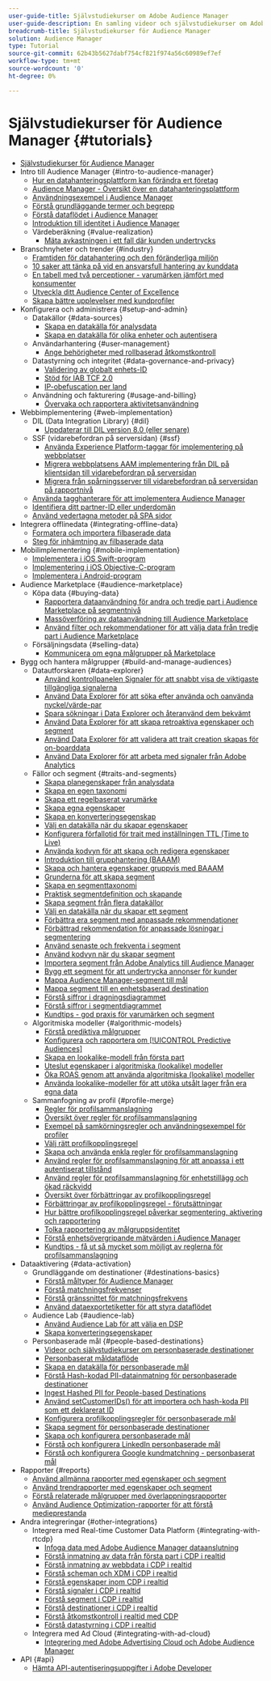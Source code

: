 ```yaml
---
user-guide-title: Självstudiekurser om Adobe Audience Manager
user-guide-description: En samling videor och självstudiekurser om Adobe Analytics.
breadcrumb-title: Självstudiekurser för Audience Manager
solution: Audience Manager
type: Tutorial
source-git-commit: 62b43b5627dabf754cf821f974a56c60989ef7ef
workflow-type: tm+mt
source-wordcount: '0'
ht-degree: 0%

---
```



# Självstudiekurser för Audience Manager {#tutorials}

+ [Självstudiekurser för Audience Manager](overview.md)
+ Intro till Audience Manager {#intro-to-audience-manager}
   + [Hur en datahanteringsplattform kan förändra ert företag](intro-to-audience-manager/how-a-dmp-can-change-your-business.md)
   + [Audience Manager - Översikt över en datahanteringsplattform](intro-to-audience-manager/audience-manager-overview-of-a-dmp.md)
   + [Användningsexempel i Audience Manager](intro-to-audience-manager/audience-manager-use-cases.md)
   + [Förstå grundläggande termer och begrepp](intro-to-audience-manager/understanding-basic-terms-and-concepts-in-audience-manager.md)
   + [Förstå dataflödet i Audience Manager](intro-to-audience-manager/understanding-the-data-flow-in-audience-manager.md)
   + [Introduktion till identitet i Audience Manager](intro-to-audience-manager/introduction-to-identity-in-audience-manager.md)
   + Värdeberäkning {#value-realization}
      + [Mäta avkastningen i ett fall där kunden undertrycks](intro-to-audience-manager/value-realization/measuring-roi-in-a-customer-suppression-use-case.md)
+ Branschnyheter och trender {#industry}
   + [Framtiden för datahantering och den föränderliga miljön](https://experienceleague.adobe.com/docs/platform-learn/tutorials/industry/the-future-of-data-management-and-the-changing-environment.html)
   + [10 saker att tänka på vid en ansvarsfull hantering av kunddata](https://experienceleague.adobe.com/docs/platform-learn/tutorials/privacy/ten-considerations-for-responsible-customer-data-management.html)
   + [En tabell med två perceptioner - varumärken jämfört med konsumenter](https://experienceleague.adobe.com/docs/platform-learn/tutorials/industry/brands-vs-consumers.html)
   + [Utveckla ditt Audience Center of Excellence](https://experienceleague.adobe.com/docs/platform-learn/tutorials/industry/evolving-your-audience-center-of-excellence.html)
   + [Skapa bättre upplevelser med kundprofiler](https://experienceleague.adobe.com/docs/platform-learn/tutorials/industry/building-better-experiences-with-customer-profiles.html)
+ Konfigurera och administrera {#setup-and-admin}
   + Datakällor {#data-sources}
      + [Skapa en datakälla för analysdata](setup-and-admin/data-sources/create-a-data-source-for-analytics-data.md)
      + [Skapa en datakälla för olika enheter och autentisera](setup-and-admin/data-sources/creating-a-cross-device-data-source-and-authenticating.md)
   + Användarhantering {#user-management}
      + [Ange behörigheter med rollbaserad åtkomstkontroll](setup-and-admin/user-management/setting-permissions-with-role-based-access-control.md)
   + Datastyrning och integritet {#data-governance-and-privacy}
      + [Validering av globalt enhets-ID](setup-and-admin/data-governance-and-privacy/global-device-id-validation.md)
      + [Stöd för IAB TCF 2.0](setup-and-admin/data-governance-and-privacy/iab-tcf-support.md)
      + [IP-obefuscation per land](setup-and-admin/data-governance-and-privacy/ip-obfuscation-by-country.md)
   + Användning och fakturering {#usage-and-billing}
      + [Övervaka och rapportera aktivitetsanvändning](setup-and-admin/usage-and-billing/monitoring-and-reporting-on-activity-usage.md)
+ Webbimplementering {#web-implementation}
   + DIL (Data Integration Library) {#dil}
      + [Uppdaterar till DIL version 8.0 (eller senare)](web-implementation/dil/updating-to-dil-version-8-0-or-greater.md)
   + SSF (vidarebefordran på serversidan) {#ssf}
      + [Använda Experience Platform-taggar för implementering på webbplatser](https://experienceleague.adobe.com/docs/launch-learn/implementing-in-websites-with-launch/index.html?lang=en)
      + [Migrera webbplatsens AAM implementering från DIL på klientsidan till vidarebefordran på serversidan](web-implementation/ssf/migrating-your-site-implementation-from-client-side-dil-to-server-side-forwarding.md)
      + [Migrera från spårningsserver till vidarebefordran på serversidan på rapportnivå](web-implementation/ssf/migrating-from-tracking-server-to-report-suite-level-server-side-forwarding.md)
   + [Använda tagghanterare för att implementera Audience Manager](web-implementation/using-tag-managers-to-implement-audience-manager.md)
   + [Identifiera ditt partner-ID eller underdomän](web-implementation/how-to-identify-your-partner-id-or-subdomain.md)
   + [Använd vedertagna metoder på SPA sidor](web-implementation/using-best-practices-on-spa-pages-when-sending-data-to-aam.md)
+ Integrera offlinedata {#integrating-offline-data}
   + [Formatera och importera filbaserade data](integrating-offline-data/formatting-and-ingesting-file-based-data.md)
   + [Steg för inhämtning av filbaserade data](integrating-offline-data/steps-for-ingesting-file-based-data.md)
+ Mobilimplementering {#mobile-implementation}
   + [Implementera i iOS Swift-program](https://experienceleague.adobe.com/docs/launch-learn/implementing-in-mobile-ios-swift-apps-with-launch/index.html?lang=en)
   + [Implementering i iOS Objective-C-program](https://experienceleague.adobe.com/docs/launch-learn/implementing-in-mobile-ios-objective-c-apps-with-launch/index.html?lang=en)
   + [Implementera i Android-program](https://experienceleague.adobe.com/docs/launch-learn/implementing-in-mobile-android-apps-with-launch/index.html?lang=en)
+ Audience Marketplace {#audience-marketplace}
   + Köpa data {#buying-data}
      + [Rapportera dataanvändning för andra och tredje part i Audience Marketplace på segmentnivå](audience-marketplace/buying-data/reporting-2nd-and-3rd-party-data-usage-in-the-audience-marketplace-at-the-segment-level.md)
      + [Massöverföring av dataanvändning till Audience Marketplace](audience-marketplace/buying-data/bulk-uploading-data-usage-into-the-audience-marketplace.md)
      + [Använd filter och rekommendationer för att välja data från tredje part i Audience Marketplace](audience-marketplace/buying-data/using-filters-and-recommendations-to-choose-3rd-party-data-in-audience-marketplace.md)
   + Försäljningsdata {#selling-data}
      + [Kommunicera om egna målgrupper på Marketplace](audience-marketplace/selling-data/commercialize-owned-audiences-on-marketplace.md)
+ Bygg och hantera målgrupper {#build-and-manage-audiences}
   + Datautforskaren {#data-explorer}
      + [Använd kontrollpanelen Signaler för att snabbt visa de viktigaste tillgängliga signalerna](build-and-manage-audiences/data-explorer/using-the-signals-dashboard-to-quickly-view-top-available-signals.md)
      + [Använd Data Explorer för att söka efter använda och oanvända nyckel/värde-par](build-and-manage-audiences/data-explorer/using-data-explorer-to-search-for-used-and-unused-key-value-pairs.md)
      + [Spara sökningar i Data Explorer och återanvänd dem bekvämt](build-and-manage-audiences/data-explorer/saving-searches-in-data-explorer-for-convenience-in-re-use.md)
      + [Använd Data Explorer för att skapa retroaktiva egenskaper och segment](build-and-manage-audiences/data-explorer/using-data-explorer-to-create-retroactive-traits-and-segments.md)
      + [Använd Data Explorer för att validera att trait creation skapas för on-boarddata](build-and-manage-audiences/data-explorer/using-data-explorer-to-validate-trait-creation-for-your-onboarded-data.md)
      + [Använd Data Explorer för att arbeta med signaler från Adobe Analytics](build-and-manage-audiences/data-explorer/using-data-explorer-to-work-with-signals-coming-from-adobe-analytics.md)
   + Fällor och segment {#traits-and-segments}
      + [Skapa planegenskaper från analysdata](build-and-manage-audiences/traits-and-segments/planning-trait-creation-from-analytics-data.md)
      + [Skapa en egen taxonomi](build-and-manage-audiences/traits-and-segments/creating-a-trait-taxonomy.md)
      + [Skapa ett regelbaserat varumärke](build-and-manage-audiences/traits-and-segments/creating-rule-based-traits.md)
      + [Skapa egna egenskaper](build-and-manage-audiences/traits-and-segments/creating-onboarded-traits.md)
      + [Skapa en konverteringsegenskap](build-and-manage-audiences/traits-and-segments/creating-conversion-traits.md)
      + [Välj en datakälla när du skapar egenskaper](build-and-manage-audiences/traits-and-segments/choosing-a-data-source-when-creating-traits.md)
      + [Konfigurera förfallotid för trait med inställningen TTL (Time to Live)](build-and-manage-audiences/traits-and-segments/configuring-trait-expiration-with-the-time-to-live-ttl-setting.md)
      + [Använda kodvyn för att skapa och redigera egenskaper](build-and-manage-audiences/traits-and-segments/using-code-view-to-create-and-edit-traits.md)
      + [Introduktion till grupphantering (BAAAM)](build-and-manage-audiences/traits-and-segments/introduction-to-bulk-management-baaam.md)
      + [Skapa och hantera egenskaper gruppvis med BAAAM](build-and-manage-audiences/traits-and-segments/creating-and-managing-traits-in-bulk-with-baaam.md)
      + [Grunderna för att skapa segment](build-and-manage-audiences/traits-and-segments/the-basics-of-creating-segments.md)
      + [Skapa en segmenttaxonomi](build-and-manage-audiences/traits-and-segments/creating-a-segment-taxonomy.md)
      + [Praktisk segmentdefinition och skapande](build-and-manage-audiences/traits-and-segments/practical-segment-definition-and-creation.md)
      + [Skapa segment från flera datakällor](build-and-manage-audiences/traits-and-segments/creating-segments-from-multiple-data-sources.md)
      + [Välj en datakälla när du skapar ett segment](build-and-manage-audiences/traits-and-segments/choosing-a-data-source-when-creating-a-segment.md)
      + [Förbättra era segment med anpassade rekommendationer](build-and-manage-audiences/traits-and-segments/enhancing-your-segments-with-trait-recommendations.md)
      + [Förbättrad rekommendation för anpassade lösningar i segmentering](build-and-manage-audiences/traits-and-segments/trait-recommendation-enhancements-in-the-segment-builder.md)
      + [Använd senaste och frekventa i segment](build-and-manage-audiences/traits-and-segments/using-recency-and-frequency-in-segments.md)
      + [Använd kodvyn när du skapar segment](build-and-manage-audiences/traits-and-segments/using-code-view-when-building-segments.md)
      + [Importera segment från Adobe Analytics till Audience Manager](build-and-manage-audiences/traits-and-segments/import-aa-segments-into-aam.md)
      + [Bygg ett segment för att undertrycka annonser för kunder](build-and-manage-audiences/traits-and-segments/building-a-segment-to-suppress-ads-to-customers.md)
      + [Mappa Audience Manager-segment till mål](build-and-manage-audiences/traits-and-segments/mapping-audience-manager-segments-to-destinations.md)
      + [Mappa segment till en enhetsbaserad destination](build-and-manage-audiences/traits-and-segments/mapping-segments-to-a-device-based-destination.md)
      + [Förstå siffror i dragningsdiagrammet](build-and-manage-audiences/traits-and-segments/understanding-numbers-in-the-trait-graph.md)
      + [Förstå siffror i segmentdiagrammet](build-and-manage-audiences/traits-and-segments/understanding-numbers-in-the-segment-graph.md)
      + [Kundtips - god praxis för varumärken och segment](build-and-manage-audiences/traits-and-segments/customer-tips-traits-and-segments-best-practices.md)
   + Algoritmiska modeller {#algorithmic-models}
      + [Förstå prediktiva målgrupper](build-and-manage-audiences/algorithmic-models/understanding-predictive-audiences.md)
      + [Konfigurera och rapportera om [!UICONTROL Predictive Audiences]](build-and-manage-audiences/algorithmic-models/configure-and-report-on-predictive-audiences.md)
      + [Skapa en lookalike-modell från första part](build-and-manage-audiences/algorithmic-models/creating-a-first-party-look-alike-model.md)
      + [Uteslut egenskaper i algoritmiska (lookalike) modeller](build-and-manage-audiences/algorithmic-models/excluding-traits-in-algorithmic-look-alike-models.md)
      + [Öka ROAS genom att använda algoritmiska (lookalike) modeller](build-and-manage-audiences/algorithmic-models/increase-roas-by-using-algorithmic-look-alike-models.md)
      + [Använda lookalike-modeller för att utöka utsålt lager från era egna data](build-and-manage-audiences/algorithmic-models/using-look-alike-models-to-extend-sold-out-inventory-from-your-1st-party-data.md)
   + Sammanfogning av profil {#profile-merge}
      + [Regler för profilsammanslagning](build-and-manage-audiences/profile-merge/profile-merge.md)
      + [Översikt över regler för profilsammanslagning](build-and-manage-audiences/profile-merge/overview-of-profile-merge-rules.md)
      + [Exempel på samkörningsregler och användningsexempel för profiler](build-and-manage-audiences/profile-merge/profile-merge-rule-examples-and-use-cases.md)
      + [Välj rätt profilkopplingsregel](build-and-manage-audiences/profile-merge/choosing-the-right-profile-merge-rule.md)
      + [Skapa och använda enkla regler för profilsammanslagning](build-and-manage-audiences/profile-merge/creating-and-using-simple-profile-merge-rules.md)
      + [Använd regler för profilsammanslagning för att anpassa i ett autentiserat tillstånd](build-and-manage-audiences/profile-merge/using-profile-merge-rules-to-personalize-in-an-authenticated-state.md)
      + [Använd regler för profilsammanslagning för enhetstillägg och ökad räckvidd](build-and-manage-audiences/profile-merge/using-profile-merge-rules-for-device-extension-and-increased-reach.md)
      + [Översikt över förbättringar av profilkopplingsregel](build-and-manage-audiences/profile-merge/overview-of-profile-merge-rule-enhancements.md)
      + [Förbättringar av profilkopplingsregel - förutsättningar](build-and-manage-audiences/profile-merge/profile-merge-rule-enhancements-pre-requisites.md)
      + [Hur bättre profilkopplingsregel påverkar segmentering, aktivering och rapportering](build-and-manage-audiences/profile-merge/how-profile-merge-rule-enhancements-impact-segmentation-activation-and-reporting.md)
      + [Tolka rapportering av målgruppsidentitet](build-and-manage-audiences/profile-merge/interpret-audience-identity-reporting.md)
      + [Förstå enhetsövergripande mätvärden i Audience Manager](build-and-manage-audiences/profile-merge/understanding-cross-device-metrics-in-audience-manager.md)
      + [Kundtips - få ut så mycket som möjligt av reglerna för profilsammanslagning](build-and-manage-audiences/profile-merge/customer-tips-getting-the-most-out-of-profile-merge-rules.md)
+ Dataaktivering {#data-activation}
   + Grundläggande om destinationer {#destinations-basics}
      + [Förstå måltyper för Audience Manager](data-activation/destinations-basics/understanding-audience-manager-destination-types.md)
      + [Förstå matchningsfrekvenser](data-activation/destinations-basics/understanding-match-rates.md)
      + [Förstå gränssnittet för matchningsfrekvens](data-activation/destinations-basics/understanding-the-match-rate-interface-in-audience-manager.md)
      + [Använd dataexportetiketter för att styra dataflödet](data-activation/destinations-basics/using-data-export-labels-to-control-data-flow.md)
   + Audience Lab {#audience-lab}
      + [Använd Audience Lab för att välja en DSP](data-activation/audience-lab/using-audience-lab-to-choose-a-dsp.md)
      + [Skapa konverteringsegenskaper](https://experienceleague.adobe.com/docs/audience-manager-learn/tutorials/build-and-manage-audiences/traits-and-segments/creating-conversion-traits.html)
   + Personbaserade mål {#people-based-destinations}
      + [Videor och självstudiekurser om personbaserade destinationer](data-activation/people-based-destinations/pbd.md)
      + [Personbaserat måldataflöde](data-activation/people-based-destinations/people-based-destinations-data-flow.md)
      + [Skapa en datakälla för personbaserade mål](data-activation/people-based-destinations/creating-a-data-source-for-people-based-destinations.md)
      + [Förstå Hash-kodad PII-datainmatning för personbaserade destinationer](data-activation/people-based-destinations/understanding-hashed-pii-data-ingestion-for-people-based-destinations.md)
      + [Ingest Hashed PII for People-based Destinations](data-activation/people-based-destinations/ingesting-hashed-pii-for-people-based-destinations.md)
      + [Använd setCustomerIDs() för att importera och hash-koda PII som ett deklarerat ID](data-activation/people-based-destinations/using-setcustomerids-to-ingest-and-hash-pii-as-a-declared-id.md)
      + [Konfigurera profilkopplingsregler för personbaserade mål](data-activation/people-based-destinations/configuring-profile-merge-rules-for-people-based-destinations.md)
      + [Skapa segment för personbaserade destinationer](data-activation/people-based-destinations/creating-segments-for-people-based-destinations.md)
      + [Skapa och konfigurera personbaserade mål](data-activation/people-based-destinations/create-and-configure-people-based-destinations.md)
      + [Förstå och konfigurera LinkedIn personbaserade mål](data-activation/people-based-destinations/understanding-and-configuring-the-linkedin-pbd.md)
      + [Förstå och konfigurera Google kundmatchning - personbaserat mål](data-activation/people-based-destinations/understanding-and-configuring-the-google-customer-match-pbd.md)
+ Rapporter {#reports}
   + [Använd allmänna rapporter med egenskaper och segment](reports/using-general-reports-with-traits-and-segments.md)
   + [Använd trendrapporter med egenskaper och segment](reports/using-trended-reports-with-traits-and-segments.md)
   + [Förstå relaterade målgrupper med överlappningsrapporter](reports/understand-related-audiences-with-overlap-reports.md)
   + [Använd Audience Optimization-rapporter för att förstå medieprestanda](reports/using-audience-optimization-reports-to-understand-media-performance.md)
+ Andra integreringar {#other-integrations}
   + Integrera med Real-time Customer Data Platform {#integrating-with-rtcdp}
      + [Infoga data med Adobe Audience Manager dataanslutning](https://experienceleague.adobe.com/docs/platform-learn/tutorials/sources/ingest-data-from-aam.html?lang=en#sources)
      + [Förstå inmatning av data från första part i CDP i realtid](other-integrations/integrating-with-rtcdp/rtcdp-1pd-ingestion-for-aam-users.md)
      + [Förstå inmatning av webbdata i CDP i realtid](other-integrations/integrating-with-rtcdp/rtcdp-web-ingestion-for-aam-users.md)
      + [Förstå scheman och XDM i CDP i realtid](other-integrations/integrating-with-rtcdp/rtcdp-schemas-xdm-for-aam-users.md)
      + [Förstå egenskaper inom CDP i realtid](other-integrations/integrating-with-rtcdp/rtcdp-traits-for-aam-users.md)
      + [Förstå signaler i CDP i realtid](other-integrations/integrating-with-rtcdp/rtcdp-signals-for-aam-users.md)
      + [Förstå segment i CDP i realtid](other-integrations/integrating-with-rtcdp/rtcdp-segments-for-aam-users.md)
      + [Förstå destinationer i CDP i realtid](other-integrations/integrating-with-rtcdp/rtcdp-destinations-for-aam-users.md)
      + [Förstå åtkomstkontroll i realtid med CDP](other-integrations/integrating-with-rtcdp/rtcdp-access-control-for-aam-users.md)
      + [Förstå datastyrning i CDP i realtid](other-integrations/integrating-with-rtcdp/rtcdp-data-gov-for-aam-users.md)
   + Integrera med Ad Cloud {#integrating-with-ad-cloud}
      + [Integrering med Adobe Advertising Cloud och Adobe Audience Manager](other-integrations/integrating-with-ad-cloud/advertising-cloud-and-audience-manager-integration.md)
+ API {#api}
   + [Hämta API-autentiseringsuppgifter i Adobe Developer](api/retrieve-api-credentials-in-adobe-io.md)
